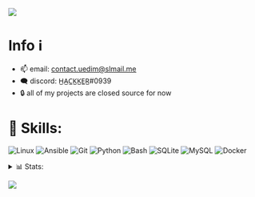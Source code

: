 <p align="left">
  <img src="https://komarev.com/ghpvc/?username=HACCKKER&label=Visitor count&color=00ff00&style=for-the-badge"/>
</p>

<h1>Info ℹ️</h1>

- 📫 email: contact.uedim@slmail.me
- 🗨️ discord: H̲A̲C̲K̲K̲E̲R̲#0939
- 🔒 all of my projects are closed source for now

<h1> 🧰 Skills: </h1>

![Linux](https://img.shields.io/badge/-linux-00ff00?style=for-the-badge&logo=linux&logoColor=black)
![Ansible](https://img.shields.io/badge/-ansible-00ff00?style=for-the-badge&logo=ansible&logoColor=black)
![Git](https://img.shields.io/badge/-git-00ff00?style=for-the-badge&logo=git&logoColor=black)
![Python](https://img.shields.io/badge/-python-00ff00?style=for-the-badge&logo=python&logoColor=black)
![Bash](https://img.shields.io/badge/-bash-00ff00?style=for-the-badge&logo=gnu-bash&logoColor=black)
![SQLite](https://img.shields.io/badge/-sqlite-00ff00?style=for-the-badge&logo=SQLite&logoColor=black)
![MySQL](https://img.shields.io/badge/-mysql-00ff00?style=for-the-badge&logo=mysql&logoColor=black)
![Docker](https://img.shields.io/badge/-docker-00ff00?style=for-the-badge&logo=docker&logoColor=black)
<!--![Kubernetes](https://img.shields.io/badge/-kubernetes-00ff00?style=for-the-badge&logo=kubernetes&logoColor=black) in progress-->

<details>
  <summary>📊 Stats:</summary>
    <img src="https://github-readme-stats.vercel.app/api?username=HACCKKER&hide_border=true&show_icons=true&include_all_commits=true&show_icons=true&title_color=00ff00&icon_color=00ff00&text_color=c9d1d9&bg_color=00000000" />
    <img src="https://github-readme-stats.vercel.app/api/top-langs/?username=HACCKKER&hide_border=true&layout=compact&show_icons=true&title_color=00ff00&icon_color=00ff00&text_color=c9d1d9&bg_color=00000000" />
</details>

![](https://raw.githubusercontent.com/HACCKKER/HACCKKER/output/github-contribution-grid-snake-dark.svg#gh-dark-mode-only)
